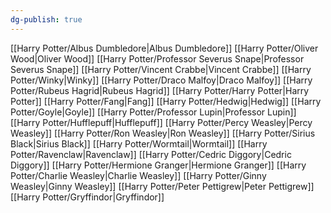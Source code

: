 ```yaml
---
dg-publish: true
---
```

[[Harry Potter/Albus Dumbledore\|Albus Dumbledore]]
[[Harry Potter/Oliver Wood\|Oliver Wood]]
[[Harry Potter/Professor Severus Snape\|Professor Severus Snape]]
[[Harry Potter/Vincent Crabbe\|Vincent Crabbe]]
[[Harry Potter/Winky\|Winky]]
[[Harry Potter/Draco Malfoy\|Draco Malfoy]]
[[Harry Potter/Rubeus Hagrid\|Rubeus Hagrid]]
[[Harry Potter/Harry Potter\|Harry Potter]]
[[Harry Potter/Fang\|Fang]]
[[Harry Potter/Hedwig\|Hedwig]]
[[Harry Potter/Goyle\|Goyle]]
[[Harry Potter/Professor Lupin\|Professor Lupin]]
[[Harry Potter/Hufflepuff\|Hufflepuff]]
[[Harry Potter/Percy Weasley\|Percy Weasley]]
[[Harry Potter/Ron Weasley\|Ron Weasley]]
[[Harry Potter/Sirius Black\|Sirius Black]]
[[Harry Potter/Wormtail\|Wormtail]]
[[Harry Potter/Ravenclaw\|Ravenclaw]]
[[Harry Potter/Cedric Diggory\|Cedric Diggory]]
[[Harry Potter/Hermione Granger\|Hermione Granger]]
[[Harry Potter/Charlie Weasley\|Charlie Weasley]]
[[Harry Potter/Ginny Weasley\|Ginny Weasley]]
[[Harry Potter/Peter Pettigrew\|Peter Pettigrew]]
[[Harry Potter/Gryffindor\|Gryffindor]]
